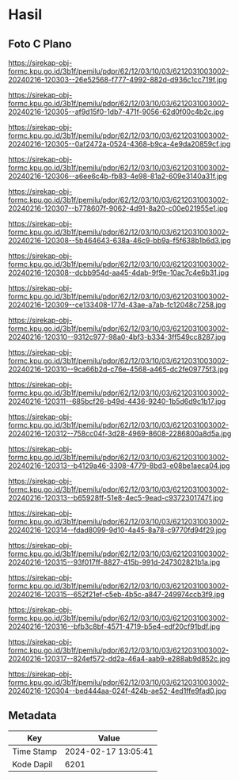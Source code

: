 # Hasil

## Foto C Plano

https://sirekap-obj-formc.kpu.go.id/3b1f/pemilu/pdpr/62/12/03/10/03/6212031003002-20240216-120303--26e52568-f777-4992-882d-d936c1cc719f.jpg

https://sirekap-obj-formc.kpu.go.id/3b1f/pemilu/pdpr/62/12/03/10/03/6212031003002-20240216-120305--af9d15f0-1db7-471f-9056-62d0f00c4b2c.jpg

https://sirekap-obj-formc.kpu.go.id/3b1f/pemilu/pdpr/62/12/03/10/03/6212031003002-20240216-120305--0af2472a-0524-4368-b9ca-4e9da20859cf.jpg

https://sirekap-obj-formc.kpu.go.id/3b1f/pemilu/pdpr/62/12/03/10/03/6212031003002-20240216-120306--a6ee6c4b-fb83-4e98-81a2-609e3140a31f.jpg

https://sirekap-obj-formc.kpu.go.id/3b1f/pemilu/pdpr/62/12/03/10/03/6212031003002-20240216-120307--b778607f-9062-4d91-8a20-c00e021955e1.jpg

https://sirekap-obj-formc.kpu.go.id/3b1f/pemilu/pdpr/62/12/03/10/03/6212031003002-20240216-120308--5b464643-638a-46c9-bb9a-f5f638b1b6d3.jpg

https://sirekap-obj-formc.kpu.go.id/3b1f/pemilu/pdpr/62/12/03/10/03/6212031003002-20240216-120308--dcbb954d-aa45-4dab-9f9e-10ac7c4e6b31.jpg

https://sirekap-obj-formc.kpu.go.id/3b1f/pemilu/pdpr/62/12/03/10/03/6212031003002-20240216-120309--ce133408-177d-43ae-a7ab-fc12048c7258.jpg

https://sirekap-obj-formc.kpu.go.id/3b1f/pemilu/pdpr/62/12/03/10/03/6212031003002-20240216-120310--9312c977-98a0-4bf3-b334-3ff549cc8287.jpg

https://sirekap-obj-formc.kpu.go.id/3b1f/pemilu/pdpr/62/12/03/10/03/6212031003002-20240216-120310--9ca66b2d-c76e-4568-a465-dc2fe09775f3.jpg

https://sirekap-obj-formc.kpu.go.id/3b1f/pemilu/pdpr/62/12/03/10/03/6212031003002-20240216-120311--685bcf26-b49d-4436-9240-1b5d6d9c1b17.jpg

https://sirekap-obj-formc.kpu.go.id/3b1f/pemilu/pdpr/62/12/03/10/03/6212031003002-20240216-120312--758cc04f-3d28-4969-8608-2286800a8d5a.jpg

https://sirekap-obj-formc.kpu.go.id/3b1f/pemilu/pdpr/62/12/03/10/03/6212031003002-20240216-120313--b4129a46-3308-4779-8bd3-e08be1aeca04.jpg

https://sirekap-obj-formc.kpu.go.id/3b1f/pemilu/pdpr/62/12/03/10/03/6212031003002-20240216-120313--b65928ff-51e8-4ec5-9ead-c9372301747f.jpg

https://sirekap-obj-formc.kpu.go.id/3b1f/pemilu/pdpr/62/12/03/10/03/6212031003002-20240216-120314--fdad8099-9d10-4a45-8a78-c9770fd94f29.jpg

https://sirekap-obj-formc.kpu.go.id/3b1f/pemilu/pdpr/62/12/03/10/03/6212031003002-20240216-120315--93f017ff-8827-415b-991d-247302821b1a.jpg

https://sirekap-obj-formc.kpu.go.id/3b1f/pemilu/pdpr/62/12/03/10/03/6212031003002-20240216-120315--652f21ef-c5eb-4b5c-a847-249974ccb3f9.jpg

https://sirekap-obj-formc.kpu.go.id/3b1f/pemilu/pdpr/62/12/03/10/03/6212031003002-20240216-120316--bfb3c8bf-4571-4719-b5e4-edf20cf91bdf.jpg

https://sirekap-obj-formc.kpu.go.id/3b1f/pemilu/pdpr/62/12/03/10/03/6212031003002-20240216-120317--824ef572-dd2a-46a4-aab9-e288ab9d852c.jpg

https://sirekap-obj-formc.kpu.go.id/3b1f/pemilu/pdpr/62/12/03/10/03/6212031003002-20240216-120304--bed444aa-024f-424b-ae52-4ed1ffe9fad0.jpg


## Metadata

| Key        | Value               |
| ---------- | ------------------- |
| Time Stamp | 2024-02-17 13:05:41 |
| Kode Dapil | 6201                |



